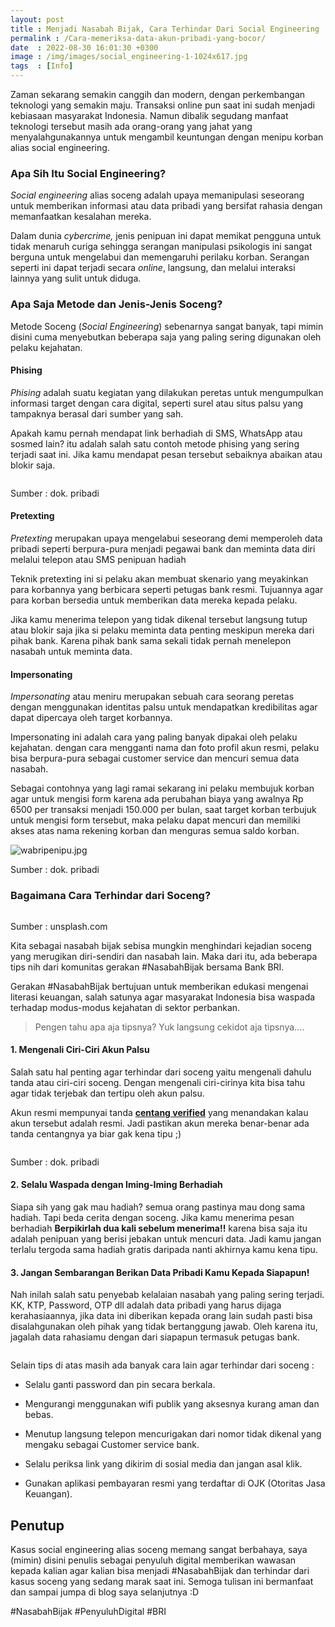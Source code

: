 ```yaml
---
layout: post
title : Menjadi Nasabah Bijak, Cara Terhindar Dari Social Engineering
permalink : /Cara-memeriksa-data-akun-pribadi-yang-bocor/
date  : 2022-08-30 16:01:30 +0300
image : /img/images/social_engineering-1-1024x617.jpg
tags  : [Info]
---
```


Zaman sekarang semakin canggih dan modern, dengan perkembangan teknologi yang semakin maju. Transaksi online pun saat ini sudah menjadi kebiasaan masyarakat Indonesia. Namun dibalik segudang manfaat teknologi tersebut masih ada orang-orang yang jahat yang  menyalahgunakannya untuk mengambil keuntungan dengan menipu korban alias social engineering. 

### Apa Sih Itu Social Engineering?

*Social engineering* alias soceng adalah upaya memanipulasi seseorang untuk memberikan informasi atau data pribadi yang bersifat rahasia dengan memanfaatkan kesalahan mereka. 

Dalam dunia *cybercrime,* jenis penipuan ini dapat memikat pengguna untuk tidak menaruh curiga sehingga serangan manipulasi psikologis ini sangat berguna untuk mengelabui dan memengaruhi perilaku korban. Serangan seperti ini dapat terjadi secara *online*, langsung, dan melalui interaksi lainnya yang sulit untuk diduga.

### Apa Saja Metode dan Jenis-Jenis Soceng?

Metode Soceng (*Social Engineering*) sebenarnya sangat banyak, tapi mimin disini cuma menyebutkan beberapa saja yang paling sering digunakan oleh pelaku kejahatan.

#### Phising

*Phising* adalah suatu kegiatan yang dilakukan peretas untuk mengumpulkan informasi target dengan cara digital, seperti surel atau situs palsu yang tampaknya berasal dari sumber yang sah.

Apakah kamu pernah mendapat link berhadiah di SMS, WhatsApp atau sosmed lain? itu adalah salah satu contoh metode phising yang sering terjadi saat ini. Jika kamu mendapat pesan tersebut sebaiknya abaikan atau blokir saja.

<img src="{{site.baseurl}}/img/images/kangscamWA.jpg" title="" alt="" data-align="center">

Sumber : dok. pribadi

#### Pretexting

*Pretexting* merupakan upaya mengelabui seseorang demi memperoleh data pribadi seperti berpura-pura menjadi pegawai bank dan meminta data diri melalui telepon atau SMS penipuan hadiah

Teknik pretexting ini si pelaku akan membuat skenario yang meyakinkan para korbannya yang berbicara seperti petugas bank resmi. Tujuannya agar para korban bersedia untuk memberikan data mereka kepada pelaku.

Jika kamu menerima telepon yang tidak dikenal tersebut langsung tutup atau blokir saja jika si pelaku meminta data penting meskipun mereka dari pihak bank. Karena pihak bank sama sekali tidak pernah menelepon nasabah untuk meminta data.

#### Impersonating

*Impersonating* atau meniru merupakan sebuah cara seorang peretas dengan menggunakan identitas palsu untuk mendapatkan kredibilitas agar dapat dipercaya oleh target korbannya.

Impersonating ini adalah cara yang paling banyak dipakai oleh pelaku kejahatan. dengan cara mengganti nama dan foto profil akun resmi, pelaku bisa berpura-pura sebagai customer service dan mencuri semua data nasabah.

Sebagai contohnya yang lagi ramai sekarang ini pelaku membujuk korban agar untuk mengisi form karena ada perubahan biaya yang awalnya Rp 6500 per transaksi menjadi 150.000 per bulan, saat target korban terbujuk untuk mengisi form tersebut, maka pelaku dapat mencuri dan memiliki akses atas nama rekening korban dan menguras semua saldo korban.

<img src="{{site.baseurl}}/img/images/wabripenipu.jpg" title="" alt="wabripenipu.jpg" data-align="center">

Sumber : dok. pribadi

### Bagaimana Cara Terhindar dari Soceng?

<img src="{{site.baseurl}}/img/images/franck-DoWZMPZ-M9s-unsplash.jpg" title="" alt="" data-align="center">

Sumber : unsplash.com

Kita sebagai nasabah bijak sebisa mungkin menghindari kejadian soceng yang merugikan diri-sendiri dan nasabah lain. Maka dari itu, ada beberapa tips nih dari komunitas gerakan #NasabahBijak bersama Bank BRI.

Gerakan #NasabahBijak bertujuan untuk memberikan edukasi mengenai literasi keuangan, salah satunya agar masyarakat Indonesia bisa waspada terhadap modus-modus kejahatan di sektor perbankan.

> Pengen tahu apa aja tipsnya? Yuk langsung cekidot aja tipsnya....

#### 1. Mengenali Ciri-Ciri Akun Palsu

Salah satu hal penting agar terhindar dari soceng yaitu mengenali dahulu tanda atau ciri-ciri soceng. Dengan mengenali ciri-cirinya kita bisa tahu agar tidak terjebak dan tertipu oleh akun palsu.

Akun resmi mempunyai tanda <u>**centang verified**</u> yang menandakan kalau akun tersebut adalah resmi. Jadi pastikan akun mereka benar-benar ada tanda centangnya ya biar gak kena tipu ;)

<img src="{{site.baseurl}}/img/images/waBRI.jpg" title="" alt="" data-align="center">

Sumber : dok. pribadi

#### 2. Selalu Waspada dengan Iming-Iming Berhadiah

Siapa sih yang gak mau hadiah? semua orang pastinya mau dong sama hadiah. Tapi beda cerita dengan soceng. Jika kamu menerima pesan berhadiah **Berpikirlah dua kali sebelum menerima!!** karena bisa saja itu adalah penipuan yang berisi jebakan untuk mencuri data. Jadi kamu jangan terlalu tergoda sama hadiah gratis daripada nanti akhirnya kamu kena tipu.

#### 3. Jangan Sembarangan Berikan Data Pribadi Kamu Kepada Siapapun!

Nah inilah salah satu penyebab kelalaian nasabah yang paling sering terjadi. KK, KTP, Password, OTP dll adalah data pribadi yang harus dijaga kerahasiaannya, jika data ini diberikan kepada orang lain sudah pasti bisa disalahgunakan oleh pihak yang tidak bertanggung jawab. Oleh karena itu, jagalah data rahasiamu dengan dari siapapun termasuk petugas bank.

<img src="{{site.baseurl}}/img/images/NasabahBijak-FZS71ZeaMAAc0Jt.jpg" title="" alt="" data-align="center">

Selain tips di atas masih ada banyak cara lain agar terhindar dari soceng :

- Selalu ganti password dan pin secara berkala.

- Mengurangi menggunakan wifi publik yang aksesnya kurang aman dan bebas.

- Menutup langsung telepon mencurigakan dari nomor tidak dikenal yang mengaku sebagai Customer service bank.

- Selalu periksa link yang dikirim di sosial media dan jangan asal klik.

- Gunakan aplikasi pembayaran resmi yang terdaftar di OJK (Otoritas Jasa Keuangan).

## Penutup

Kasus social engineering alias soceng memang sangat berbahaya, saya (mimin) disini penulis sebagai penyuluh digital memberikan wawasan kepada kalian agar kalian bisa menjadi #NasabahBijak dan terhindar dari kasus soceng yang sedang marak saat ini. Semoga tulisan ini bermanfaat dan sampai jumpa di blog saya selanjutnya :D

#NasabahBijak #PenyuluhDigital #BRI
